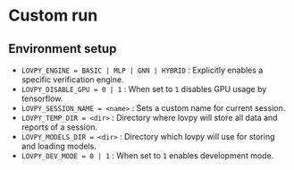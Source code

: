 # Custom run

## Environment setup
- `LOVPY_ENGINE = BASIC | MLP | GNN | HYBRID` : Explicitly enables a specific verification engine.  
- `LOVPY_DISABLE_GPU = 0 | 1` : When set to `1` disables GPU usage by tensorflow.
- `LOVPY_SESSION_NAME = <name>` : Sets a custom name for current session.
- `LOVPY_TEMP_DIR = <dir>` : Directory where lovpy will store all data and reports of a session.
- `LOVPY_MODELS_DIR = <dir>` : Directory which lovpy will use for storing and loading models. 
- `LOVPY_DEV_MODE = 0 | 1` : When set to `1` enables development mode.
